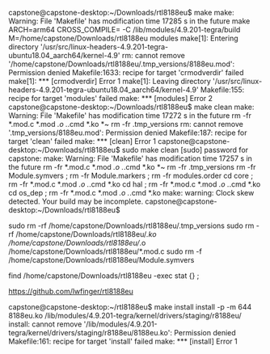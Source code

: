 capstone@capstone-desktop:~/Downloads/rtl8188eu$ make
make: Warning: File 'Makefile' has modification time 17285 s in the future
make ARCH=arm64 CROSS_COMPILE= -C /lib/modules/4.9.201-tegra/build M=/home/capstone/Downloads/rtl8188eu  modules
make[1]: Entering directory '/usr/src/linux-headers-4.9.201-tegra-ubuntu18.04_aarch64/kernel-4.9'
rm: cannot remove '/home/capstone/Downloads/rtl8188eu/.tmp_versions/8188eu.mod': Permission denied
Makefile:1633: recipe for target 'crmodverdir' failed
make[1]: *** [crmodverdir] Error 1
make[1]: Leaving directory '/usr/src/linux-headers-4.9.201-tegra-ubuntu18.04_aarch64/kernel-4.9'
Makefile:155: recipe for target 'modules' failed
make: *** [modules] Error 2
capstone@capstone-desktop:~/Downloads/rtl8188eu$ make clean
make: Warning: File 'Makefile' has modification time 17272 s in the future
rm -fr *.mod.c *.mod *.o .*.cmd *.ko *~
rm -fr .tmp_versions
rm: cannot remove '.tmp_versions/8188eu.mod': Permission denied
Makefile:187: recipe for target 'clean' failed
make: *** [clean] Error 1
capstone@capstone-desktop:~/Downloads/rtl8188eu$ sudo make clean
[sudo] password for capstone: 
make: Warning: File 'Makefile' has modification time 17257 s in the future
rm -fr *.mod.c *.mod *.o .*.cmd *.ko *~
rm -fr .tmp_versions
rm -fr Module.symvers ; rm -fr Module.markers ; rm -fr modules.order
cd core ; rm -fr *.mod.c *.mod *.o .*.cmd *.ko
cd hal ; rm -fr *.mod.c *.mod *.o .*.cmd *.ko
cd os_dep ; rm -fr *.mod.c *.mod *.o .*.cmd *.ko
make: warning:  Clock skew detected.  Your build may be incomplete.
capstone@capstone-desktop:~/Downloads/rtl8188eu$ 





sudo rm -rf /home/capstone/Downloads/rtl8188eu/.tmp_versions
sudo rm -rf /home/capstone/Downloads/rtl8188eu/*.ko /home/capstone/Downloads/rtl8188eu/*.o /home/capstone/Downloads/rtl8188eu/*.mod.c
sudo rm -f /home/capstone/Downloads/rtl8188eu/Module.symvers


find /home/capstone/Downloads/rtl8188eu -exec stat {} \;


https://github.com/lwfinger/rtl8188eu





capstone@capstone-desktop:~/rtl8188eu$ make install
install -p -m 644 8188eu.ko  /lib/modules/4.9.201-tegra/kernel/drivers/staging/r8188eu/
install: cannot remove '/lib/modules/4.9.201-tegra/kernel/drivers/staging/r8188eu/8188eu.ko': Permission denied
Makefile:161: recipe for target 'install' failed
make: *** [install] Error 1

